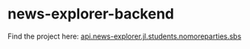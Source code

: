 # news-explorer-backend

Find the project here: [api.news-explorer.jl.students.nomoreparties.sbs](api.news-explorer.jl.students.nomoreparties.sbs)

